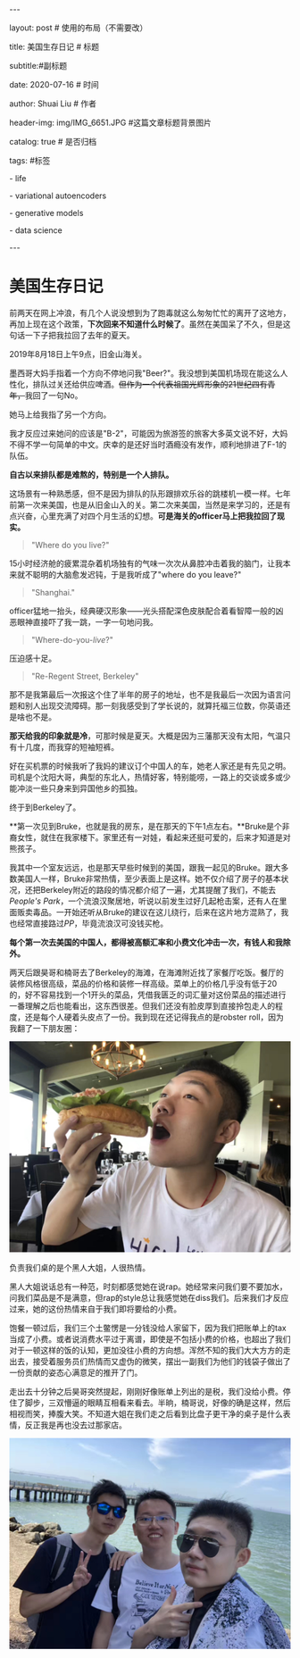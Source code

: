 \---

layout:   post  				  # 使用的布局（不需要改）

title:   美国生存日记 				# 标题 

subtitle:#副标题

date:    2020-07-16 				# 时间

author:   Shuai Liu 						# 作者

header-img: img/IMG_6651.JPG 	#这篇文章标题背景图片

catalog: true 						# 是否归档

tags:								#标签

  \- life

  \- variational autoencoders

  \- generative models

  \- data science

\---

# 美国生存日记

前两天在网上冲浪，有几个人说没想到为了跑毒就这么匆匆忙忙的离开了这地方，再加上现在这个政策，**下次回来不知道什么时候了**。虽然在美国呆了不久，但是这句话一下子把我拉回了去年的夏天。

2019年8月18日上午9点，旧金山海关。

墨西哥大妈手指着一个方向不停地问我"Beer?"。我没想到美国机场现在能这么人性化，排队过关还给供应啤酒。~~但作为一个代表祖国光辉形象的21世纪四有青年，~~我回了一句No。

她马上给我指了另一个方向。

我才反应过来她问的应该是"B-2"，可能因为旅游签的旅客大多英文说不好，大妈不得不学一句简单的中文。庆幸的是还好当时酒瘾没有发作，顺利地排进了F-1的队伍。

**自古以来排队都是难熬的，特别是一个人排队。**

这场景有一种熟悉感，但不是因为排队的队形跟排欢乐谷的跳楼机一模一样。七年前第一次来美国，也是从旧金山入的关。第二次来美国，当然是来学习的，还是有点兴奋，心里充满了对四个月生活的幻想。**可是海关的officer马上把我拉回了现实。**

> "Where do you live?"

15小时经济舱的疲累混杂着机场独有的气味一次次从鼻腔冲击着我的脑门，让我本来就不聪明的大脑愈发迟钝，于是我听成了"where do you leave?"

> "Shanghai."

officer猛地一抬头，经典硬汉形象——光头搭配深色皮肤配合着看智障一般的凶恶眼神直接吓了我一跳，一字一句地问我。

> "Where-do-you-*live*?"

压迫感十足。

> "Re-Regent Street, Berkeley"

那不是我第最后一次报这个住了半年的房子的地址，也不是我最后一次因为语言问题和别人出现交流障碍。那一刻我感受到了学长说的，就算托福三位数，你英语还是啥也不是。

**那天给我的印象就是冷**，可那时候是夏天。大概是因为三藩那天没有太阳，气温只有十几度，而我穿的短袖短裤。

好在买机票的时候我听了我妈的建议订个中国人的车，她老人家还是有先见之明。司机是个沈阳大哥，典型的东北人，热情好客，特别能唠，一路上的交谈或多或少能冲淡一些只身来到异国他乡的孤独。

终于到Berkeley了。

**第一次见到Bruke，也就是我的房东，是在那天的下午1点左右。**Bruke是个非裔女性，就住在我家楼下。家里还有一对娃，看起来还挺可爱的，后来才知道是对熊孩子。

我其中一个室友远远，也是那天早些时候到的美国，跟我一起见的Bruke。跟大多数美国人一样，Bruke非常热情，至少表面上是这样。她不仅介绍了房子的基本状况，还把Berkeley附近的路段的情况都介绍了一遍，尤其提醒了我们，不能去*People's Park*，一个流浪汉聚居地，听说以前发生过好几起枪击案，还有人在里面贩卖毒品。一开始还听从Bruke的建议在这儿绕行，后来在这片地方混熟了，我也经常直接路过*PP*，毕竟流浪汉可没钱买枪。

**每个第一次去美国的中国人，都得被高额汇率和小费文化冲击一次，有钱人和我除外。**

两天后跟昊哥和楠哥去了Berkeley的海滩，在海滩附近找了家餐厅吃饭。餐厅的装修风格很高级，菜品的价格和装修一样高级。菜单上的价格几乎没有低于20的，好不容易找到一个1开头的菜品，凭借我匮乏的词汇量对这份菜品的描述进行一番理解之后也能看出，这东西很差。但我们还没有脸皮厚到直接拎包走人的程度，还是每个人硬着头皮点了一份。我到现在还记得我点的是robster roll，因为我翻了一下朋友圈：

![IMG_6650](img/IMG_6650.JPG)

负责我们桌的是个黑人大姐，人很热情。

黑人大姐说话总有一种范，时刻都感觉她在说rap。她经常来问我们要不要加水，问我们菜品是不是满意，但rap的style总让我感觉她在diss我们。后来我们才反应过来，她的这份热情来自于我们即将要给的小费。

饱餐一顿过后，我们三个土鳖愣是一分钱没给人家留下，因为我们把账单上的tax当成了小费。或者说消费水平过于离谱，即使是不包括小费的价格，也超出了我们对于一顿这样的饭的认知，更加没往小费的方向想。浑然不知的我们大大方方的走出去，接受着服务员们热情而又虚伪的微笑，摆出一副我们为他们的钱袋子做出了一份贡献的姿态心满意足的推开了门。

走出去十分钟之后昊哥突然提起，刚刚好像账单上列出的是税，我们没给小费。停住了脚步，三双懵逼的眼睛互相看来看去。半晌，楠哥说，好像的确是这样，然后相视而笑，捧腹大笑。不知道大姐在我们走之后看到比盘子更干净的桌子是什么表情，反正我是再也没去过那家店。

![IMG_6652](img/IMG_6652.JPG)